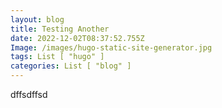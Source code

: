 ```yaml
---
layout: blog
title: Testing Another
date: 2022-12-02T08:37:52.755Z
Image: /images/hugo-static-site-generator.jpg
tags: List [ "hugo" ]
categories: List [ "blog" ]
---
```

d﻿ffsdffsd